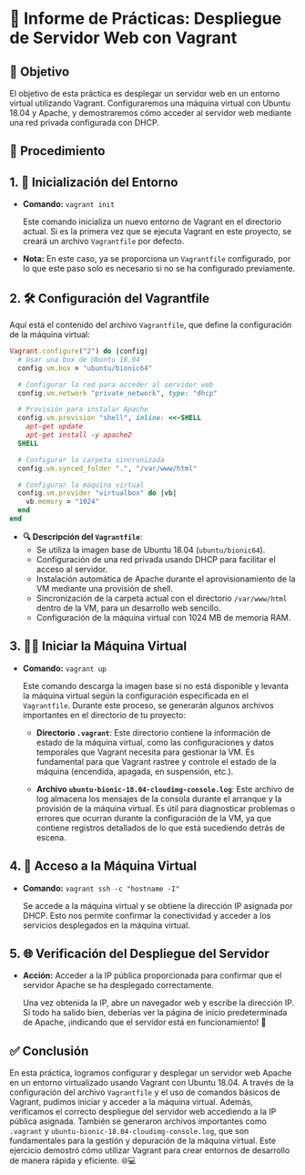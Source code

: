 # 📝 Informe de Prácticas: Despliegue de Servidor Web con Vagrant

## 🎯 Objetivo
El objetivo de esta práctica es desplegar un servidor web en un entorno virtual utilizando Vagrant. Configuraremos una máquina virtual con Ubuntu 18.04 y Apache, y demostraremos cómo acceder al servidor web mediante una red privada configurada con DHCP.

## 🔧 Procedimiento

## 1. 🚀 Inicialización del Entorno

- **Comando:** `vagrant init`
  
  Este comando inicializa un nuevo entorno de Vagrant en el directorio actual. Si es la primera vez que se ejecuta Vagrant en este proyecto, se creará un archivo `Vagrantfile` por defecto. 

- **Nota:** En este caso, ya se proporciona un `Vagrantfile` configurado, por lo que este paso solo es necesario si no se ha configurado previamente.

## 2. 🛠️ Configuración del Vagrantfile

Aquí está el contenido del archivo `Vagrantfile`, que define la configuración de la máquina virtual:

```ruby
Vagrant.configure("2") do |config|
  # Usar una box de Ubuntu 18.04
  config.vm.box = "ubuntu/bionic64"

  # Configurar la red para acceder al servidor web
  config.vm.network "private_network", type: "dhcp"

  # Provisión para instalar Apache
  config.vm.provision "shell", inline: <<-SHELL
    apt-get update
    apt-get install -y apache2
  SHELL

  # Configurar la carpeta sincronizada
  config.vm.synced_folder ".", "/var/www/html"

  # Configurar la máquina virtual
  config.vm.provider "virtualbox" do |vb|
    vb.memory = "1024"
  end
end
```

- **🔍 Descripción del `Vagrantfile`**:
  - Se utiliza la imagen base de Ubuntu 18.04 (`ubuntu/bionic64`).
  - Configuración de una red privada usando DHCP para facilitar el acceso al servidor.
  - Instalación automática de Apache durante el aprovisionamiento de la VM mediante una provisión de shell.
  - Sincronización de la carpeta actual con el directorio `/var/www/html` dentro de la VM, para un desarrollo web sencillo.
  - Configuración de la máquina virtual con 1024 MB de memoria RAM.

## 3. 🏃‍♂️ Iniciar la Máquina Virtual

- **Comando:** `vagrant up`
  
  Este comando descarga la imagen base si no está disponible y levanta la máquina virtual según la configuración especificada en el `Vagrantfile`. Durante este proceso, se generarán algunos archivos importantes en el directorio de tu proyecto:

  - **Directorio `.vagrant`**: Este directorio contiene la información de estado de la máquina virtual, como las configuraciones y datos temporales que Vagrant necesita para gestionar la VM. Es fundamental para que Vagrant rastree y controle el estado de la máquina (encendida, apagada, en suspensión, etc.).

  - **Archivo `ubuntu-bionic-18.04-cloudimg-console.log`**: Este archivo de log almacena los mensajes de la consola durante el arranque y la provisión de la máquina virtual. Es útil para diagnosticar problemas o errores que ocurran durante la configuración de la VM, ya que contiene registros detallados de lo que está sucediendo detrás de escena.

## 4. 🔑 Acceso a la Máquina Virtual

- **Comando:** `vagrant ssh -c "hostname -I"`
  
  Se accede a la máquina virtual y se obtiene la dirección IP asignada por DHCP. Esto nos permite confirmar la conectividad y acceder a los servicios desplegados en la máquina virtual.

## 5. 🌐 Verificación del Despliegue del Servidor

- **Acción:** Acceder a la IP pública proporcionada para confirmar que el servidor Apache se ha desplegado correctamente.
  
  Una vez obtenida la IP, abre un navegador web y escribe la dirección IP. Si todo ha salido bien, deberías ver la página de inicio predeterminada de Apache, ¡indicando que el servidor está en funcionamiento! 🎉

## ✅ Conclusión
En esta práctica, logramos configurar y desplegar un servidor web Apache en un entorno virtualizado usando Vagrant con Ubuntu 18.04. A través de la configuración del archivo `Vagrantfile` y el uso de comandos básicos de Vagrant, pudimos iniciar y acceder a la máquina virtual. Además, verificamos el correcto despliegue del servidor web accediendo a la IP pública asignada. También se generaron archivos importantes como `.vagrant` y `ubuntu-bionic-18.04-cloudimg-console.log`, que son fundamentales para la gestión y depuración de la máquina virtual. Este ejercicio demostró cómo utilizar Vagrant para crear entornos de desarrollo de manera rápida y eficiente. 🌐💻